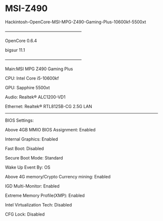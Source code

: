 # MSI-Z490
Hackintosh-OpenCore-MSI-MPG-Z490-Gaming-Plus-10600kf-5500xt

——————————————————

OpenCore 0.6.4

bigsur 11.1

——————————————————

Main:MSI MPG Z490 Gaming Plus

CPU: Intel Core i5-10600kf

GPU: Sapphire 5500xt

Audio: Realtek® ALC1200-VD1

Ethernet: Realtek® RTL8125B-CG 2.5G LAN

__________________

BIOS Settings:

Above 4GB MMIO BIOS Assignment: Enabled

Internal Graphics: Enabled

Fast Boot: Disabled

Secure Boot Mode: Standard

Wake Up Event By: OS

Above 4G memory/Crypto Currency mining: Enabled

IGD Multi-Monitor: Enabled

Extreme Memory Profile(XMP): Enabled

Intel Virtualization Tech: Disabled

CFG Lock: Disabled 

